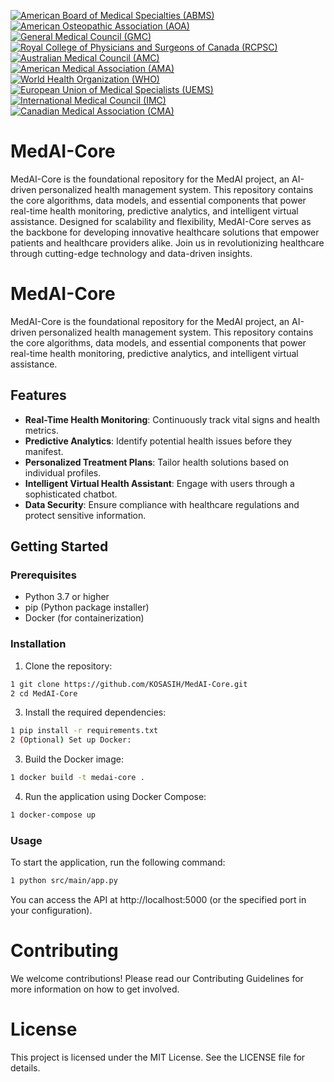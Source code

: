 [![American Board of Medical Specialties (ABMS)](https://img.shields.io/badge/ABMS-Certified-<COLOR>.svg)](https://github.com/MedAI-Core/ABMS-Certification)
[![American Osteopathic Association (AOA)](https://img.shields.io/badge/AOA-Certified-<COLOR>.svg)](https://github.com/MedAI-Core/AOA-Certification)
[![General Medical Council (GMC)](https://img.shields.io/badge/GMC-Certified-<COLOR>.svg)](https://github.com/MedAI-Core/GMC-Registration)
[![Royal College of Physicians and Surgeons of Canada (RCPSC)](https://img.shields.io/badge/RCPSC-Certified-<COLOR>.svg)](https://github.com/MedAI-Core/RCPSC-Certification)
[![Australian Medical Council (AMC)](https://img.shields.io/badge/AMC-Certified-<COLOR>.svg)](https://github.com/MedAI-Core/AMC-Certification)
[![American Medical Association (AMA)](https://img.shields.io/badge/AMA-Certified-<COLOR>.svg)](https://github.com/MedAI-Core/AMA-Certification)
[![World Health Organization (WHO)](https://img.shields.io/badge/WHO-Certified-<COLOR>.svg)](https://github.com/MedAI-Core/WHO-Certification)
[![European Union of Medical Specialists (UEMS)](https://img.shields.io/badge/UEMS-Certified-<COLOR>.svg)](https://github.com/MedAI-Core/UEMS-Certification)
[![International Medical Council (IMC)](https://img.shields.io/badge/IMC-Certified-<COLOR>.svg)](https://github.com/MedAI-Core/IMC-Certification)
[![Canadian Medical Association (CMA)](https://img.shields.io/badge/CMA-Certified-<COLOR>.svg)](https://github.com/MedAI-Core/CMA-Certification)

# MedAI-Core
MedAI-Core is the foundational repository for the MedAI project, an AI-driven personalized health management system. This repository contains the core algorithms, data models, and essential components that power real-time health monitoring, predictive analytics, and intelligent virtual assistance. Designed for scalability and flexibility, MedAI-Core serves as the backbone for developing innovative healthcare solutions that empower patients and healthcare providers alike. Join us in revolutionizing healthcare through cutting-edge technology and data-driven insights.

# MedAI-Core

MedAI-Core is the foundational repository for the MedAI project, an AI-driven personalized health management system. This repository contains the core algorithms, data models, and essential components that power real-time health monitoring, predictive analytics, and intelligent virtual assistance.

## Features

- **Real-Time Health Monitoring**: Continuously track vital signs and health metrics.
- **Predictive Analytics**: Identify potential health issues before they manifest.
- **Personalized Treatment Plans**: Tailor health solutions based on individual profiles.
- **Intelligent Virtual Health Assistant**: Engage with users through a sophisticated chatbot.
- **Data Security**: Ensure compliance with healthcare regulations and protect sensitive information.

## Getting Started

### Prerequisites

- Python 3.7 or higher
- pip (Python package installer)
- Docker (for containerization)

### Installation

1. Clone the repository:

```bash
1 git clone https://github.com/KOSASIH/MedAI-Core.git
2 cd MedAI-Core
```
   
3. Install the required dependencies:

```bash
1 pip install -r requirements.txt
2 (Optional) Set up Docker:
```

3. Build the Docker image:

```bash
1 docker build -t medai-core .
```

4. Run the application using Docker Compose:

```bash
1 docker-compose up
```

### Usage

To start the application, run the following command:

```bash
1 python src/main/app.py
```

You can access the API at http://localhost:5000 (or the specified port in your configuration).

# Contributing

We welcome contributions! Please read our Contributing Guidelines for more information on how to get involved.

# License

This project is licensed under the MIT License. See the LICENSE file for details.
